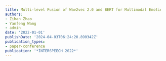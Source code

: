 ```yaml
---
title: Multi-level Fusion of Wav2vec 2.0 and BERT for Multimodal Emotion Recognition
authors:
- Zihan Zhao
- Yanfeng Wang
- admin
date: '2022-01-01'
publishDate: '2024-04-03T06:24:20.890342Z'
publication_types:
- paper-conference
publication: '*INTERSPEECH 2022*'
---
```


